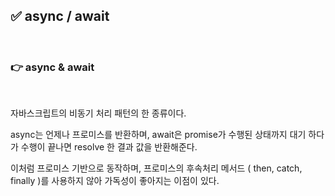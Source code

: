 ## ✅ async / await

<br>

### 👉 async & await

<br>

자바스크립트의 비동기 처리 패턴의 한 종류이다.

async는 언제나 프로미스를 반환하며, await은 promise가 수행된 상태까지 대기 하다가 수행이 끝나면 resolve 한 결과 값을 반환해준다.

이처럼 프로미스 기반으로 동작하며, 프로미스의 후속처리 메서드 ( then, catch, finally )를 사용하지 않아 가독성이 좋아지는 이점이 있다.